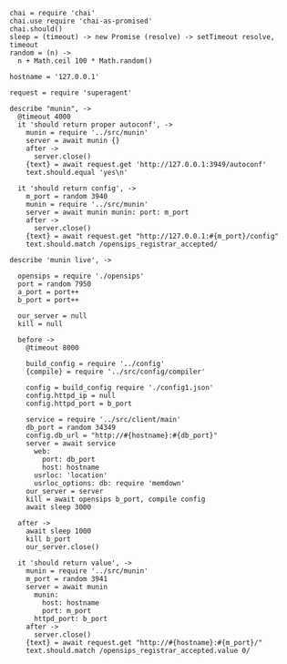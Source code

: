     chai = require 'chai'
    chai.use require 'chai-as-promised'
    chai.should()
    sleep = (timeout) -> new Promise (resolve) -> setTimeout resolve, timeout
    random = (n) ->
      n + Math.ceil 100 * Math.random()

    hostname = '127.0.0.1'

    request = require 'superagent'

    describe "munin", ->
      @timeout 4000
      it 'should return proper autoconf', ->
        munin = require '../src/munin'
        server = await munin {}
        after ->
          server.close()
        {text} = await request.get 'http://127.0.0.1:3949/autoconf'
        text.should.equal 'yes\n'

      it 'should return config', ->
        m_port = random 3940
        munin = require '../src/munin'
        server = await munin munin: port: m_port
        after ->
          server.close()
        {text} = await request.get "http://127.0.0.1:#{m_port}/config"
        text.should.match /opensips_registrar_accepted/

    describe 'munin live', ->

      opensips = require './opensips'
      port = random 7950
      a_port = port++
      b_port = port++

      our_server = null
      kill = null

      before ->
        @timeout 8000

        build_config = require '../config'
        {compile} = require '../src/config/compiler'

        config = build_config require './config1.json'
        config.httpd_ip = null
        config.httpd_port = b_port

        service = require '../src/client/main'
        db_port = random 34349
        config.db_url = "http://#{hostname}:#{db_port}"
        server = await service
          web:
            port: db_port
            host: hostname
          usrloc: 'location'
          usrloc_options: db: require 'memdown'
        our_server = server
        kill = await opensips b_port, compile config
        await sleep 3000

      after ->
        await sleep 1000
        kill b_port
        our_server.close()

      it 'should return value', ->
        munin = require '../src/munin'
        m_port = random 3941
        server = await munin
          munin:
            host: hostname
            port: m_port
          httpd_port: b_port
        after ->
          server.close()
        {text} = await request.get "http://#{hostname}:#{m_port}/"
        text.should.match /opensips_registrar_accepted.value 0/
